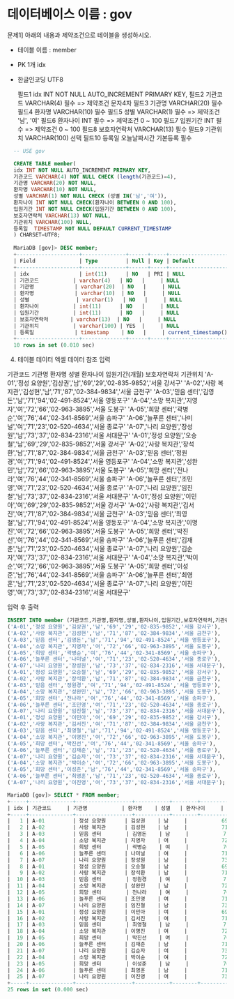 # 데이터베이스 이름 : gov

문제1] 아래의 내용과 제약조건으로 테이블을 생성하시오.

- 테이블 이름 : member
- PK 1개 idx
- 한글인코딩 UTF8

  필드1 idx INT NOT NULL AUTO_INCREMENT PRIMARY KEY,
  필드2 기관코드 VARCHAR(4) 필수 => 제약조건 문자4자
  필드3 기관명 VARCHAR(20) 필수
  필드4 환자명 VARCHAR(10) 필수
  필드5 성별 VARCHAR(1) 필수 => 제약조건 '남', '여'
  필드6 환자나이 INT 필수 => 제약조건 0 ~ 100
  필드7 입원기간 INT 필수 => 제약조건 0 ~ 100
  필드8 보호자연락처 VARCHAR(13) 필수
  필드9 기관위치 VARCHAR(100) 선택
  필드10 등록일 오늘날짜시간 기본등록 필수

```SQL
  -- USE gov

  CREATE TABLE member(
  idx INT NOT NULL AUTO_INCREMENT PRIMARY KEY,
  기관코드 VARCHAR(4) NOT NULL CHECK (length(기관코드)=4),
  기관명 VARCHAR(20) NOT NULL,
  환자명 VARCHAR(10) NOT NULL,
  성별 VARCHAR(1) NOT NULL CHECK (성별 IN('남','여')),
  환자나이 INT NOT NULL CHECK(환자나이 BETWEEN 0 AND 100),
  입원기간 INT NOT NULL CHECK(입원기간 BETWEEN 0 AND 100),
  보호자연락처 VARCHAR(13) NOT NULL,
  기관위치 VARCHAR(100) NULL,
  등록일  TIMESTAMP NOT NULL DEFAULT CURRENT_TIMESTAMP
  ) CHARSET=UTF8;
  
  MariaDB [gov]> DESC member;
  +--------------------+--------------+------+-----+---------------------+----------------+
  | Field              | Type         | Null | Key | Default             | Extra          |
  +--------------------+--------------+------+-----+---------------------+----------------+
  | idx                | int(11)      | NO   | PRI | NULL                | auto_increment |
  | 기관코드           | varchar(4)   | NO   |     | NULL                |                |
  | 기관명             | varchar(20)  | NO   |     | NULL                |                |
  | 환자명             | varchar(10)  | NO   |     | NULL                |                |
  | 성별               | varchar(1)   | NO   |     | NULL                |                |
  | 환자나이           | int(11)      | NO   |     | NULL                |                |
  | 입원기간           | int(11)      | NO   |     | NULL                |                |
  | 보호자연락처       | varchar(13)  | NO   |     | NULL                |                |
  | 기관위치           | varchar(100) | YES  |     | NULL                |                |
  | 등록일             | timestamp    | NO   |     | current_timestamp() |                |
  +--------------------+--------------+------+-----+---------------------+----------------+
  10 rows in set (0.010 sec)
```

4. 테이블 데이터 엑셀 데이터 참조 입력

기관코드 기관명 환자명 성별 환자나이 입원기간(개월) 보호자연락처 기관위치
'A-01','정성 요양원','김상권','남','69','29','02-835-9852','서울 강서구'
'A-02','사랑 복지관','김성현','남','71','87','02-384-9834','서울 금천구'
'A-03','믿음 센터','김영돈','남','71','94','02-491-8524','서울 영등포구'
'A-04','소망 복지관','지영자','여','72','66','02-963-3895','서울 도봉구'
'A-05','희망 센터','곽병순','여','76','44','02-341-8569','서울 송파구'
'A-06','늘푸른 센터','나미널','여','71','23','02-520-4634','서울 종로구'
'A-07','나리 요양원','장성원','남','73','37','02-834-2316','서울 서대문구'
'A-01','정성 요양원','오승철','남','69','29','02-835-9852','서울 강서구'
'A-02','사랑 복지관','장석환','남','71','87','02-384-9834','서울 금천구'
'A-03','믿음 센터','정원경','여','71','94','02-491-8524','서울 영등포구'
'A-04','소망 복지관','성완민','남','72','66','02-963-3895','서울 도봉구'
'A-05','희망 센터','전나라','여','76','44','02-341-8569','서울 송파구'
'A-06','늘푸른 센터','조민영','여','71','23','02-520-4634','서울 종로구'
'A-07','나리 요양원','임진철','남','73','37','02-834-2316','서울 서대문구'
'A-01','정성 요양원','이민아','여','69','29','02-835-9852','서울 강서구'
'A-02','사랑 복지관','김서진','여','71','87','02-384-9834','서울 금천구'
'A-03','믿음 센터','최영철','남','71','94','02-491-8524','서울 영등포구'
'A-04','소망 복지관','이명진','여','72','66','02-963-3895','서울 도봉구'
'A-05','희망 센터','박진선','여','76','44','02-341-8569','서울 송파구'
'A-06','늘푸른 센터','김재춘','남','71','23','02-520-4634','서울 종로구'
'A-07','나리 요양원','김순자','여','73','37','02-834-2316','서울 서대문구'
'A-04','소망 복지관','박이순','여','72','66','02-963-3895','서울 도봉구'
'A-05','희망 센터','이성준','남','76','44','02-341-8569','서울 송파구'
'A-06','늘푸른 센터','최영훈','남','71','23','02-520-4634','서울 종로구'
'A-07','나리 요양원','이진영','여','73','37','02-834-2316','서울 서대문구'

입력 후 출력

```SQL
INSERT INTO member (기관코드,기관명,환자명,성별,환자나이,입원기간,보호자연락처,기관위치) VALUE
('A-01','정성 요양원','김상권','남','69','29','02-835-9852','서울 강서구'),
('A-02','사랑 복지관','김성현','남','71','87','02-384-9834','서울 금천구'),
('A-03','믿음 센터','김영돈','남','71','94','02-491-8524','서울 영등포구'),
('A-04','소망 복지관','지영자','여','72','66','02-963-3895','서울 도봉구'),
('A-05','희망 센터','곽병순','여','76','44','02-341-8569','서울 송파구'),
('A-06','늘푸른 센터','나미널','여','71','23','02-520-4634','서울 종로구'),
('A-07','나리 요양원','장성원','남','73','37','02-834-2316','서울 서대문구'),
('A-01','정성 요양원','오승철','남','69','29','02-835-9852','서울 강서구'),
('A-02','사랑 복지관','장석환','남','71','87','02-384-9834','서울 금천구'),
('A-03','믿음 센터','정원경','여','71','94','02-491-8524','서울 영등포구'),
('A-04','소망 복지관','성완민','남','72','66','02-963-3895','서울 도봉구'),
('A-05','희망 센터','전나라','여','76','44','02-341-8569','서울 송파구'),
('A-06','늘푸른 센터','조민영','여','71','23','02-520-4634','서울 종로구'),
('A-07','나리 요양원','임진철','남','73','37','02-834-2316','서울 서대문구'),
('A-01','정성 요양원','이민아','여','69','29','02-835-9852','서울 강서구'),
('A-02','사랑 복지관','김서진','여','71','87','02-384-9834','서울 금천구'),
('A-03','믿음 센터','최영철','남','71','94','02-491-8524','서울 영등포구'),
('A-04','소망 복지관','이명진','여','72','66','02-963-3895','서울 도봉구'),
('A-05','희망 센터','박진선','여','76','44','02-341-8569','서울 송파구'),
('A-06','늘푸른 센터','김재춘','남','71','23','02-520-4634','서울 종로구'),
('A-07','나리 요양원','김순자','여','73','37','02-834-2316','서울 서대문구'),
('A-04','소망 복지관','박이순','여','72','66','02-963-3895','서울 도봉구'),
('A-05','희망 센터','이성준','남','76','44','02-341-8569','서울 송파구'),
('A-06','늘푸른 센터','최영훈','남','71','23','02-520-4634','서울 종로구'),
('A-07','나리 요양원','이진영','여','73','37','02-834-2316','서울 서대문구');

MariaDB [gov]> SELECT * FROM member;
+-----+--------------+------------------+-----------+--------+--------------+--------------+--------------------+---------------------+---------------------+
| idx | 기관코드     | 기관명           | 환자명    | 성별   | 환자나이     | 입원기간     | 보호자연락처       | 기관위치            | 등록일              |
+-----+--------------+------------------+-----------+--------+--------------+--------------+--------------------+---------------------+---------------------+
|   1 | A-01         | 정성 요양원      | 김상권    | 남     |           69 |           29 | 02-835-9852        | 서울 강서구         | 2024-04-18 16:41:00 |
|   2 | A-02         | 사랑 복지관      | 김성현    | 남     |           71 |           87 | 02-384-9834        | 서울 금천구         | 2024-04-18 16:41:00 |
|   3 | A-03         | 믿음 센터        | 김영돈    | 남     |           71 |           94 | 02-491-8524        | 서울 영등포구       | 2024-04-18 16:41:00 |
|   4 | A-04         | 소망 복지관      | 지영자    | 여     |           72 |           66 | 02-963-3895        | 서울 도봉구         | 2024-04-18 16:41:00 |
|   5 | A-05         | 희망 센터        | 곽병순    | 여     |           76 |           44 | 02-341-8569        | 서울 송파구         | 2024-04-18 16:41:00 |
|   6 | A-06         | 늘푸른 센터      | 나미널    | 여     |           71 |           23 | 02-520-4634        | 서울 종로구         | 2024-04-18 16:41:00 |
|   7 | A-07         | 나리 요양원      | 장성원    | 남     |           73 |           37 | 02-834-2316        | 서울 서대문구       | 2024-04-18 16:41:00 |
|   8 | A-01         | 정성 요양원      | 오승철    | 남     |           69 |           29 | 02-835-9852        | 서울 강서구         | 2024-04-18 16:41:00 |
|   9 | A-02         | 사랑 복지관      | 장석환    | 남     |           71 |           87 | 02-384-9834        | 서울 금천구         | 2024-04-18 16:41:00 |
|  10 | A-03         | 믿음 센터        | 정원경    | 여     |           71 |           94 | 02-491-8524        | 서울 영등포구       | 2024-04-18 16:41:00 |
|  11 | A-04         | 소망 복지관      | 성완민    | 남     |           72 |           66 | 02-963-3895        | 서울 도봉구         | 2024-04-18 16:41:00 |
|  12 | A-05         | 희망 센터        | 전나라    | 여     |           76 |           44 | 02-341-8569        | 서울 송파구         | 2024-04-18 16:41:00 |
|  13 | A-06         | 늘푸른 센터      | 조민영    | 여     |           71 |           23 | 02-520-4634        | 서울 종로구         | 2024-04-18 16:41:00 |
|  14 | A-07         | 나리 요양원      | 임진철    | 남     |           73 |           37 | 02-834-2316        | 서울 서대문구       | 2024-04-18 16:41:00 |
|  15 | A-01         | 정성 요양원      | 이민아    | 여     |           69 |           29 | 02-835-9852        | 서울 강서구         | 2024-04-18 16:41:00 |
|  16 | A-02         | 사랑 복지관      | 김서진    | 여     |           71 |           87 | 02-384-9834        | 서울 금천구         | 2024-04-18 16:41:00 |
|  17 | A-03         | 믿음 센터        | 최영철    | 남     |           71 |           94 | 02-491-8524        | 서울 영등포구       | 2024-04-18 16:41:00 |
|  18 | A-04         | 소망 복지관      | 이명진    | 여     |           72 |           66 | 02-963-3895        | 서울 도봉구         | 2024-04-18 16:41:00 |
|  19 | A-05         | 희망 센터        | 박진선    | 여     |           76 |           44 | 02-341-8569        | 서울 송파구         | 2024-04-18 16:41:00 |
|  20 | A-06         | 늘푸른 센터      | 김재춘    | 남     |           71 |           23 | 02-520-4634        | 서울 종로구         | 2024-04-18 16:41:00 |
|  21 | A-07         | 나리 요양원      | 김순자    | 여     |           73 |           37 | 02-834-2316        | 서울 서대문구       | 2024-04-18 16:41:00 |
|  22 | A-04         | 소망 복지관      | 박이순    | 여     |           72 |           66 | 02-963-3895        | 서울 도봉구         | 2024-04-18 16:41:00 |
|  23 | A-05         | 희망 센터        | 이성준    | 남     |           76 |           44 | 02-341-8569        | 서울 송파구         | 2024-04-18 16:41:00 |
|  24 | A-06         | 늘푸른 센터      | 최영훈    | 남     |           71 |           23 | 02-520-4634        | 서울 종로구         | 2024-04-18 16:41:00 |
|  25 | A-07         | 나리 요양원      | 이진영    | 여     |           73 |           37 | 02-834-2316        | 서울 서대문구       | 2024-04-18 16:41:00 |
+-----+--------------+------------------+-----------+--------+--------------+--------------+--------------------+---------------------+---------------------+
25 rows in set (0.000 sec)
```
